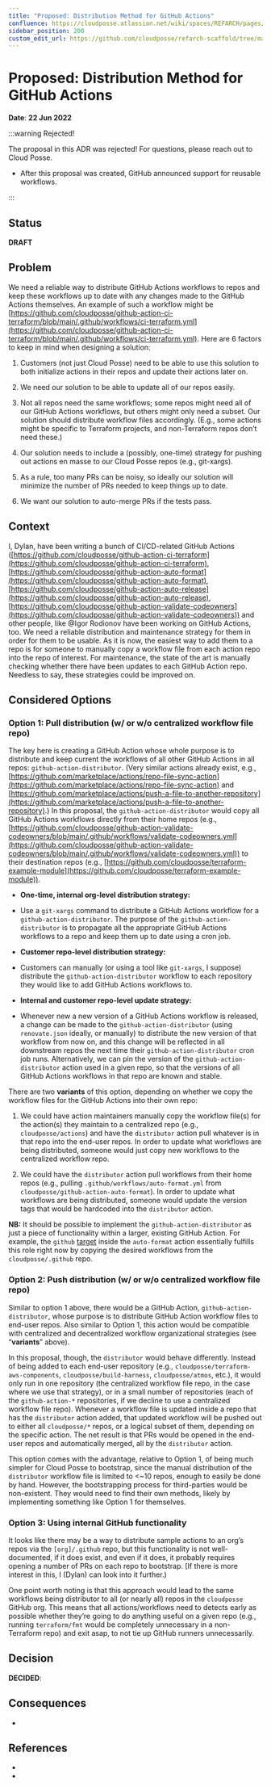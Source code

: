 ```yaml
---
title: "Proposed: Distribution Method for GitHub Actions"
confluence: https://cloudposse.atlassian.net/wiki/spaces/REFARCH/pages/1356660737/Proposed%3A+Distribution+Method+for+GitHub+Actions
sidebar_position: 200
custom_edit_url: https://github.com/cloudposse/refarch-scaffold/tree/main/docs/docs/reference/adrs/proposed-distribution-method-for-github-actions.md
---
```


# Proposed: Distribution Method for GitHub Actions
**Date**: **22 Jun 2022**

:::warning Rejected!

The proposal in this ADR was rejected! For questions, please reach out to Cloud Posse.

- After this proposal was created, GitHub announced support for reusable workflows.

:::

## Status

**DRAFT**

## Problem

We need a reliable way to distribute GitHub Actions workflows to repos and keep these workflows up to date with any changes made to the GitHub Actions themselves. An example of such a workflow might be [https://github.com/cloudposse/github-action-ci-terraform/blob/main/.github/workflows/ci-terraform.yml](https://github.com/cloudposse/github-action-ci-terraform/blob/main/.github/workflows/ci-terraform.yml).
Here are 6 factors to keep in mind when designing a solution:

1. Customers (not just Cloud Posse) need to be able to use this solution to both initialize actions in their repos and update their actions later on.

2. We need our solution to be able to update all of our repos easily.

3. Not all repos need the same workflows; some repos might need all of our GitHub Actions workflows, but others might only need a subset. Our solution should distribute workflow files accordingly. (E.g., some actions might be specific to Terraform projects, and non-Terraform repos don’t need these.)

4. Our solution needs to include a (possibly, one-time) strategy for pushing out actions en masse to our Cloud Posse repos (e.g., git-xargs).

5. As a rule, too many PRs can be noisy, so ideally our solution will minimize the number of PRs needed to keep things up to date.

6. We want our solution to auto-merge PRs if the tests pass.

## Context

I, Dylan, have been writing a bunch of CI/CD-related GitHub Actions ([https://github.com/cloudposse/github-action-ci-terraform](https://github.com/cloudposse/github-action-ci-terraform), [https://github.com/cloudposse/github-action-auto-format](https://github.com/cloudposse/github-action-auto-format), [https://github.com/cloudposse/github-action-auto-release](https://github.com/cloudposse/github-action-auto-release), [https://github.com/cloudposse/github-action-validate-codeowners](https://github.com/cloudposse/github-action-validate-codeowners)) and other people, like @Igor Rodionov have been working on GitHub Actions, too. We need a reliable distribution and maintenance strategy for them in order for them to be usable. As it is now, the easiest way to add them to a repo is for someone to manually copy a workflow file from each action repo into the repo of interest. For maintenance, the state of the art is manually checking whether there have been updates to each GitHub Action repo. Needless to say, these strategies could be improved on.

## Considered Options

### Option 1: Pull distribution (w/ or w/o centralized workflow file repo)

The key here is creating a GitHub Action whose whole purpose is to distribute and keep current the workflows of all other GitHub Actions in all repos: `github-action-distributor`. (Very similar actions already exist, e.g., [https://github.com/marketplace/actions/repo-file-sync-action](https://github.com/marketplace/actions/repo-file-sync-action) and [https://github.com/marketplace/actions/push-a-file-to-another-repository](https://github.com/marketplace/actions/push-a-file-to-another-repository).) In this proposal, the `github-action-distributor` would copy all GitHub Actions workflows directly from their home repos (e.g., [https://github.com/cloudposse/github-action-validate-codeowners/blob/main/.github/workflows/validate-codeowners.yml](https://github.com/cloudposse/github-action-validate-codeowners/blob/main/.github/workflows/validate-codeowners.yml)) to their destination repos (e.g., [https://github.com/cloudposse/terraform-example-module](https://github.com/cloudposse/terraform-example-module)).

- **One-time, internal org-level distribution strategy:**

- Use a `git-xargs` command to distribute a GitHub Actions workflow for a `github-action-distributor`. The purpose of the `github-action-distributor` is to propagate all the appropriate GitHub Actions workflows to a repo and keep them up to date using a cron job.

- **Customer repo-level distribution strategy:**

- Customers can manually (or using a tool like `git-xargs`, I suppose) distribute the `github-action-distributor` workflow to each repository they would like to add GitHub Actions workflows to.

- **Internal and customer repo-level update strategy:**

- Whenever new a new version of a GitHub Actions workflow is released, a change can be made to the `github-action-distributor` (using `renovate.json` ideally, or manually) to distribute the new version of that workflow from now on, and this change will be reflected in all downstream repos the next time their `github-action-distributor` cron job runs. Alternatively, we can pin the version of the `github-action-distributor` action used in a given repo, so that the versions of all GitHub Actions workflows in that repo are known and stable.

There are two **variants** of this option, depending on whether we copy the workflow files for the GitHub Actions into their own repo:

1. We could have action maintainers manually copy the workflow file(s) for the action(s) they maintain to a centralized repo (e.g., `cloudposse/actions`) and have the `distributor` action pull whatever is in that repo into the end-user repos. In order to update what workflows are being distributed, someone would just copy new workflows to the centralized workflow repo.

2. We could have the `distributor` action pull workflows from their home repos (e.g., pulling `.github/workflows/auto-format.yml` from `cloudposse/github-action-auto-format`). In order to update what workflows are being distributed, someone would update the version tags that would be hardcoded into the `distributor` action.

**NB:** It should be possible to implement the `github-action-distributor` as just a piece of functionality within a larger, existing GitHub Action. For example, the `github` [target](https://github.com/cloudposse/github-action-auto-format/blob/main/scripts/github/format.sh) inside the `auto-format` action essentially fulfills this role right now by copying the desired workflows from the `cloudposse/.github` repo.

### Option 2: Push distribution (w/ or w/o centralized workflow file repo)

Similar to option 1 above, there would be a GitHub Action, `github-action-distributor`, whose purpose is to distribute GitHub Action workflow files to end-user repos. Also similar to Option 1, this action would be compatible with centralized and decentralized workflow organizational strategies (see “**variants**” above).

In this proposal, though, the `distributor` would behave differently. Instead of being added to each end-user repository (e.g., `cloudposse/terraform-aws-components`, `cloudposse/build-harness`, `cloudposse/atmos`, etc.), it would only run in one repository (the centralized workflow file repo, in the case where we use that strategy), or in a small number of repositories (each of the `github-action-*` repositories, if we decline to use a centralized workflow file repo). Whenever a workflow file is updated inside a repo that has the `distributor` action added, that updated workflow will be pushed out to either all `cloudposse/*` repos, or a logical subset of them, depending on the specific action. The net result is that PRs would be opened in the end-user repos and automatically merged, all by the `distributor` action.

This option comes with the advantage, relative to Option 1, of being much simpler for Cloud Posse to bootstrap, since the manual distribution of the `distributor` workflow file is limited to <~10 repos, enough to easily be done by hand. However, the bootstrapping process for third-parties would be non-existent. They would need to find their own methods, likely by implementing something like Option 1 for themselves.

### Option 3: Using internal GitHub functionality

It looks like there may be a way to distribute sample actions to an org’s repos via the `[org]/.github` repo, but this functionality is not well-documented, if it does exist, and even if it does, it probably requires opening a number of PRs on each repo to bootstrap. [If there is more interest in this, I (Dylan) can look into it further.)

One point worth noting is that this approach would lead to the same workflows being distributor to all (or nearly all) repos in the `cloudposse` GitHub org. This means that all actions/workflows need to detects early as possible whether they’re going to do anything useful on a given repo (e.g., running `terraform/fmt` would be completely unnecessary in a non-Terraform repo) and exit asap, to not tie up GitHub runners unnecessarily.

## Decision

**DECIDED**:

## Consequences

-

## References

-

-


